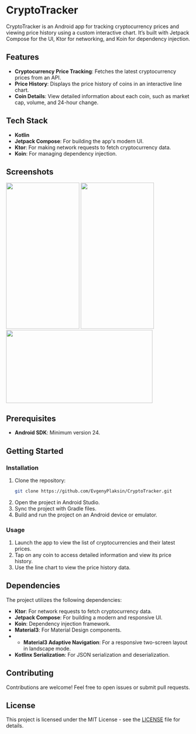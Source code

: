 # CryptoTracker

CryptoTracker is an Android app for tracking cryptocurrency prices and viewing price history using a custom interactive chart. It’s built with Jetpack Compose for the UI, Ktor for networking, and Koin for dependency injection.

## Features

- **Cryptocurrency Price Tracking**: Fetches the latest cryptocurrency prices from an API.
- **Price History**: Displays the price history of coins in an interactive line chart.
- **Coin Details**: View detailed information about each coin, such as market cap, volume, and 24-hour change.

## Tech Stack

- **Kotlin**
- **Jetpack Compose**: For building the app's modern UI.
- **Ktor**: For making network requests to fetch cryptocurrency data.
- **Koin**: For managing dependency injection.

## Screenshots
<img src="https://github.com/user-attachments/assets/d32f07e6-c23a-418a-b57d-70dcf27d9cfe" width="200" height="400" />
<img src="https://github.com/user-attachments/assets/4b3ba59e-1211-414a-a306-86e1769fda1b" width="200" height="400" />
<img src="https://github.com/user-attachments/assets/61ef3d3b-14c6-4064-8296-fe259090f278" width="400" height="200" />

## Prerequisites

- **Android SDK**: Minimum version 24.

## Getting Started

### Installation

1. Clone the repository:
    ```bash
    git clone https://github.com/EvgenyPlaksin/CryptoTracker.git
    ```
2. Open the project in Android Studio.
3. Sync the project with Gradle files.
4. Build and run the project on an Android device or emulator.

### Usage

1. Launch the app to view the list of cryptocurrencies and their latest prices.
2. Tap on any coin to access detailed information and view its price history.
3. Use the line chart to view the price history data.

## Dependencies

The project utilizes the following dependencies:

- **Ktor**: For network requests to fetch cryptocurrency data.
- **Jetpack Compose**: For building a modern and responsive UI.
- **Koin**: Dependency injection framework.
- **Material3**: For Material Design components.
- - **Material3 Adaptive Navigation**: For a responsive two-screen layout in landscape mode.
- **Kotlinx Serialization**: For JSON serialization and deserialization.

## Contributing

Contributions are welcome! Feel free to open issues or submit pull requests.

## License

This project is licensed under the MIT License - see the [LICENSE](LICENSE) file for details.
